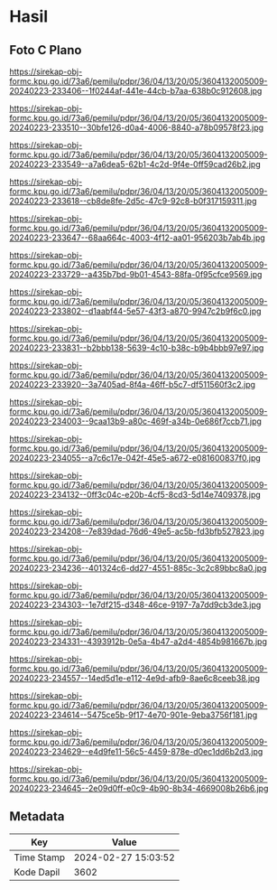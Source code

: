 # Hasil

## Foto C Plano

https://sirekap-obj-formc.kpu.go.id/73a6/pemilu/pdpr/36/04/13/20/05/3604132005009-20240223-233406--1f0244af-441e-44cb-b7aa-638b0c912608.jpg

https://sirekap-obj-formc.kpu.go.id/73a6/pemilu/pdpr/36/04/13/20/05/3604132005009-20240223-233510--30bfe126-d0a4-4006-8840-a78b09578f23.jpg

https://sirekap-obj-formc.kpu.go.id/73a6/pemilu/pdpr/36/04/13/20/05/3604132005009-20240223-233549--a7a6dea5-62b1-4c2d-9f4e-0ff59cad26b2.jpg

https://sirekap-obj-formc.kpu.go.id/73a6/pemilu/pdpr/36/04/13/20/05/3604132005009-20240223-233618--cb8de8fe-2d5c-47c9-92c8-b0f317159311.jpg

https://sirekap-obj-formc.kpu.go.id/73a6/pemilu/pdpr/36/04/13/20/05/3604132005009-20240223-233647--68aa664c-4003-4f12-aa01-956203b7ab4b.jpg

https://sirekap-obj-formc.kpu.go.id/73a6/pemilu/pdpr/36/04/13/20/05/3604132005009-20240223-233729--a435b7bd-9b01-4543-88fa-0f95cfce9569.jpg

https://sirekap-obj-formc.kpu.go.id/73a6/pemilu/pdpr/36/04/13/20/05/3604132005009-20240223-233802--d1aabf44-5e57-43f3-a870-9947c2b9f6c0.jpg

https://sirekap-obj-formc.kpu.go.id/73a6/pemilu/pdpr/36/04/13/20/05/3604132005009-20240223-233831--b2bbb138-5639-4c10-b38c-b9b4bbb97e97.jpg

https://sirekap-obj-formc.kpu.go.id/73a6/pemilu/pdpr/36/04/13/20/05/3604132005009-20240223-233920--3a7405ad-8f4a-46ff-b5c7-df511560f3c2.jpg

https://sirekap-obj-formc.kpu.go.id/73a6/pemilu/pdpr/36/04/13/20/05/3604132005009-20240223-234003--9caa13b9-a80c-469f-a34b-0e686f7ccb71.jpg

https://sirekap-obj-formc.kpu.go.id/73a6/pemilu/pdpr/36/04/13/20/05/3604132005009-20240223-234055--a7c6c17e-042f-45e5-a672-e081600837f0.jpg

https://sirekap-obj-formc.kpu.go.id/73a6/pemilu/pdpr/36/04/13/20/05/3604132005009-20240223-234132--0ff3c04c-e20b-4cf5-8cd3-5d14e7409378.jpg

https://sirekap-obj-formc.kpu.go.id/73a6/pemilu/pdpr/36/04/13/20/05/3604132005009-20240223-234208--7e839dad-76d6-49e5-ac5b-fd3bfb527823.jpg

https://sirekap-obj-formc.kpu.go.id/73a6/pemilu/pdpr/36/04/13/20/05/3604132005009-20240223-234236--401324c6-dd27-4551-885c-3c2c89bbc8a0.jpg

https://sirekap-obj-formc.kpu.go.id/73a6/pemilu/pdpr/36/04/13/20/05/3604132005009-20240223-234303--1e7df215-d348-46ce-9197-7a7dd9cb3de3.jpg

https://sirekap-obj-formc.kpu.go.id/73a6/pemilu/pdpr/36/04/13/20/05/3604132005009-20240223-234331--4393912b-0e5a-4b47-a2d4-4854b981667b.jpg

https://sirekap-obj-formc.kpu.go.id/73a6/pemilu/pdpr/36/04/13/20/05/3604132005009-20240223-234557--14ed5d1e-e112-4e9d-afb9-8ae6c8ceeb38.jpg

https://sirekap-obj-formc.kpu.go.id/73a6/pemilu/pdpr/36/04/13/20/05/3604132005009-20240223-234614--5475ce5b-9f17-4e70-901e-9eba3756f181.jpg

https://sirekap-obj-formc.kpu.go.id/73a6/pemilu/pdpr/36/04/13/20/05/3604132005009-20240223-234629--e4d9fe11-56c5-4459-878e-d0ec1dd6b2d3.jpg

https://sirekap-obj-formc.kpu.go.id/73a6/pemilu/pdpr/36/04/13/20/05/3604132005009-20240223-234645--2e09d0ff-e0c9-4b90-8b34-4669008b26b6.jpg


## Metadata

| Key        | Value               |
| ---------- | ------------------- |
| Time Stamp | 2024-02-27 15:03:52 |
| Kode Dapil | 3602                |



